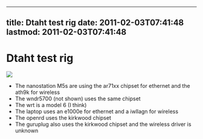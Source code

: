
---
title: Dtaht test rig
date: 2011-02-03T07:41:48
lastmod: 2011-02-03T07:41:48
---
Dtaht test rig
==============

![](http://nex-6.taht.net/images/housenet.png)

-   The nanostation M5s are using the ar71xx chipset for ethernet and
    the ath9k for wireless
-   The wndr5700 (not shown) uses the same chipset
-   The wrt is a model 6 (I think)
-   The laptop uses an e1000e for ethernet and a iwllagn for wireless
-   The openrd uses the kirkwood chipset
-   The guruplug also uses the kirkwood chipset and the wireless driver
    is unknown


